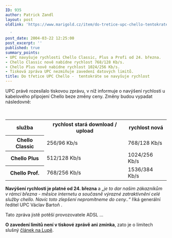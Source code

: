 ```yaml
---
ID: 935
author: Patrick Zandl
layout: post
oldlink: 'https://www.marigold.cz/item/do-tretice-upc-chello-tentokrate-se-navysuje-rychlost

  '
post_date: 2004-03-22 12:25:00
post_excerpt: ''
published: true
summary_points:
- UPC navyšuje rychlosti Chello Classic, Plus a Profi od 24. března.
- Chello Classic nově nabídne rychlost 768/128 Kb/s.
- Chello Plus nově nabídne rychlost 1024/256 Kb/s.
- Tisková zpráva UPC nezmiňuje zavedení datových limitů.
title: Do třetice UPC Chello -  tentokráte se navyšuje rychlost
---
```


<p>
UPC právě rozesílalo tiskovou zprávu, v níž informuje o navýšení rychlosti u kabelového připojení Chello beze změny ceny. Změny budou vypadat následovně:</p>

<p>
&#160; 
<TABLE border=0>
<TBODY>
<TR>
<TH>služba</TH>
<TH>rychlost stará download / upload</TH>
<TH>rychlost nová</TH></TR>
<TR>
<TH>Chello Classic</TH>
<TD>256/96 Kb/s</TD>
<TD>768/128 Kb/s</TD></TR>
<TR>
<TH>Chello Plus</TH>
<TD>512/128 Kb/s</TD>
<TD>1024/256 Kb/s</TD></TR>
<TR>
<TH>Chello Prof.</TH>
<TD>768/256 Kb/s</TD>
<TD>1536/384 Kb/s</TD></TR></TBODY></TABLE></p>

<p>
<STRONG>Navýšení rychlosti je platné od 24. března</STRONG> a <EM>&#8222;je to dar našim zákazníkům v&#160;rámci března - měsíce internetu a současně výrazné zatraktivnění celé služby chello. Navíc toto zlepšení nepromítneme do ceny..&#8220;</EM> říká generální ředitel UPC Václav Bartoň .</p>

<p>
Tato zpráva jistě potěší provozovatele ADSL&#160;... </p>

<p>
<STRONG>O zavedení limitů není v tiskové zprávě ani zmínka</STRONG>, zato je o limitech slušný <A href="http://www.lupa.cz/clanek.php3?show=3281" target=_blank>článek na Lupě</A>.</p>